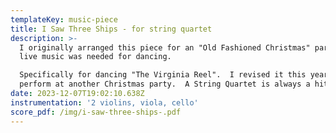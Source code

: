 ```yaml
---
templateKey: music-piece
title: I Saw Three Ships - for string quartet
description: >-
  I originally arranged this piece for an "Old Fashioned Christmas" party, where
  live music was needed for dancing.

  Specifically for dancing "The Virginia Reel".  I revised it this year to
  perform at another Christmas party.  A String Quartet is always a hit
date: 2023-12-07T19:02:10.638Z
instrumentation: '2 violins, viola, cello'
score_pdf: /img/i-saw-three-ships-.pdf
---
```


